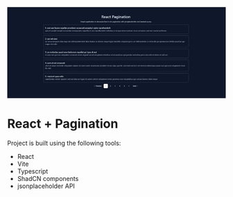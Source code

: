<img src="./src//assets/react-pagination.jpg">

# React + Pagination

Project is built using the following tools:

- React
- Vite
- Typescript
- ShadCN components
- jsonplaceholder API
